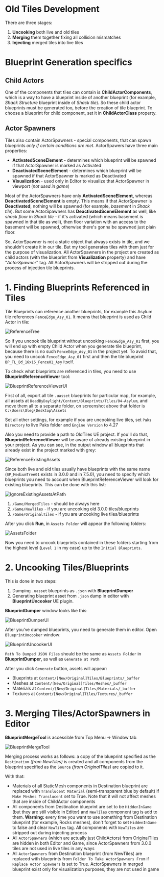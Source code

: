 # Old Tiles Development

There are three stages:
1. **Uncooking** both live and old tiles
2. **Merging** them together fixing all collision mismatches
3. **Injecting** merged tiles into live tiles

# Blueprint Generation specifics

## Child Actors
One of the components that tiles can contain is **ChildActorComponents**, which is a way to have a blueprint inside of another blueprint (for example, *Shack Structure* blueprint inside of *Shack tile*). So these child actor blueprints must be generated too, before the creation of tile blueprint.
To choose a blueprint for child component, set it in **ChildActorClass** property.

## Actor Spawners
Tiles also contain ActorSpawners - special components, that can spawn blueprints *only if certain conditions are met*.
ActorSpawers have three main properties:
* **ActivatedSceneElement** - determines which blueprint will be spawned if that ActorSpawner is marked as Activated
* **DeactivatedSceneElement** - determines which blueprint will be spawned if that ActorSpawner is marked as Deactivated
* **Visualization** - used only in Editor to visualize that ActorSpawner in viewport (*not used in game*)

Most of the ActorSpawners have only **ActivatedSceneElement**, whereas **DeactivatedSceneElement** is empty. This means if that ActorSpawner is **Deactivated**, nothing will be spawned (for example, *basement* in *Shack tile*). But some ActorSpawners has **DeactivatedSceneElement** as well, like *shack floor* in *Shack tile* - if it's activated (which means basement is spawned in that tile as well), then floor variation with an access to the basement will be spawned, otherwise there's gonna be spawned just plain floor.

So, ActorSpawner is not a static object that always exists in tile, and we shouldn't create it in our tile. But my tool generates tiles with them just for the purpose of visualization. All ActorSpawners in the project are created as child actors (with the blueprint from **Visualization** property) and have "*ActorSpawner*" tag. All ActorSpawners will be stripped out during the process of injection tile blueprints.

# 1. Finding Blueprints Referenced in Tiles

Tile Blueprints can reference another blueprints, for example this Asylum tile references `FenceEdge_Asy_01`.
It means that blueprint is used as Child Actor in tile:

![ReferenceTree](https://github.com/olshab/OldTiles/blob/main/Guide/ReferenceTree.png?raw=true)

So if you uncook tile blueprint without uncooking `FenceEdge_Asy_01` first, you will end up with empty Child Actor when you generate tile blueprint, because there is no such `FenceEdge_Asy_01` in the project yet. To avoid that, you need to uncook `FenceEdge_Asy_01` first and then the tile blueprint `BP_TL_Bd_16x16_Fence01_Asy` itself. 

To check what blueprints are referenced in tiles, you need to use **BlueprintReferenceViewer** tool:

![BlueprintReferenceViewerUI](https://github.com/olshab/OldTiles/blob/main/Guide/BlueprintReferenceViewerUI.png?raw=true)

First of all, export all tile `.uasset` blueprints for particular map, for example, all assets at `DeadByDaylight/Content/Blueprints/Tiles/04-Asylum`, and move them all to a separate folder, on screenshot above that folder is `C:\Users\Oleg\Desktop\Assets`

Set all other settings, for example if you are uncooking live tiles, set `Paks Directory` to live Paks folder and `Engine Version` to 4.27

Also you need to provide a path to OldTiles UE project. If you'll do that, **BlueprintReferenceViewer** will be aware of already existing blueprint in your project. As you can see, in the output window all blueprints that already exist in the project marked with grey:

![ReferenceExistingAssets](https://github.com/olshab/OldTiles/blob/main/Guide/ReferenceExistingAssets.png?raw=true)

Since both live and old tiles usually have blueprints with the same name (`BP_MediumTree01` exists in 3.0.0 and in 7.5.0), you need to specify which blueprints you need to account when BlueprintReferenceViewer will look for existing blueprints. This can be done with this list:

![IgnoreExistingAssetsAtPath](https://github.com/olshab/OldTiles/blob/main/Guide/IgnoreExistingAssetsAtPath.png?raw=true)

1. `/Game/MergedTiles` - should be always here
2. `/Game/NewTiles` - if you are uncooking old 3.0.0 tiles/blueprints
3. `/Game/OriginalTiles` - if you are uncooking live tiles/blueprints

After you click **Run**, in `Assets Folder` will appear the following folders:

![AssetsFolder](https://github.com/olshab/OldTiles/blob/main/Guide/AssetsFolder.png?raw=true)

Now you need to uncook blueprints contained in these folders starting from the highest level (`Level 1` in my case) up to the `Initial Blueprints`.

# 2. Uncooking Tiles/Blueprints

This is done in two steps: 
1. Dumping `.uasset` blueprints as `.json` with **BlueprintDumper** 
2. Generating blueprint asset from `.json` dump in editor with **BlueprintUncooker** UE plugin.

**BlueprintDumper** window looks like this:

![BlueprintDumperUI](https://github.com/olshab/OldTiles/blob/main/Guide/BlueprintDumperUI.png?raw=true)

After you've dumped blueprints, you need to generate them in editor. Open `BlueprintUncooker` window:

![BlueprintUncookerUI](https://github.com/olshab/OldTiles/blob/main/Guide/BlueprintUncookerUI.png?raw=true)

`Path To Dumped JSON Files` should be the same as `Assets Folder` in **BlueprintDumper**, as well as `Generate at Path`

After you click `Generate` button, assets will appear:
- Blueprints at `Content/[New/Original]Tiles/Blueprints/_buffer`
- Meshes at `Content/[New/Original]Tiles/Meshes/_buffer`
- Materials at `Content/[New/Original]Tiles/Materials/_buffer`
- Textures at ``Content/[New/Original]Tiles/Textures/_buffer``

# 3. Merging Tiles/ActorSpawners in Editor

**BlueprintMergeTool** is accessible from Top Menu -> Window tab:

![BlueprintMergeTool](https://github.com/olshab/OldTiles/blob/main/Guide/BlueprintMergeTool.png?raw=true)

Merging process works as follows: a copy of the blueprint specified as the `Destination` *(from NewTiles)* is created and all components from the blueprint specified as the `Source` *(from OriginalTiles)* are copied to it.

With that:
- Materials of all StaticMesh components in Destination blueprint are replaced with `Translucent Material` (semi-transparent blue by default) if `Make Meshes Translucent` set to True. Note that it will not affect meshes that are inside of ChildActor components
- All components from Destination blueprint are set to be `HiddenInGame` (but they are still visible in Editor) and `NewTiles` component tag is add to them. **Warning:** every time you want to use something from Destination blueprint (for example, Rocks meshes), don't forget to set `HiddenInGame` to false and clear `NewTiles` tag. All components with `NewTiles` are stripped out during injecting process
- All `ActorSpawners` (which are actually just ChildActors) from OriginalTiles are hidden in both Editor and Game, since ActorSpawners from 3.0.0 tiles are not used in live tiles in any ways
- All `ActorSpawners` from Destination blueprint (from NewTiles) are replaced with blueprints from `Folder To Take ActorSpawners From` if `Replace Actor Spawners` is set to True. ActorSpawners in merged blueprint exist only for visualization purposes, they are not used in game
